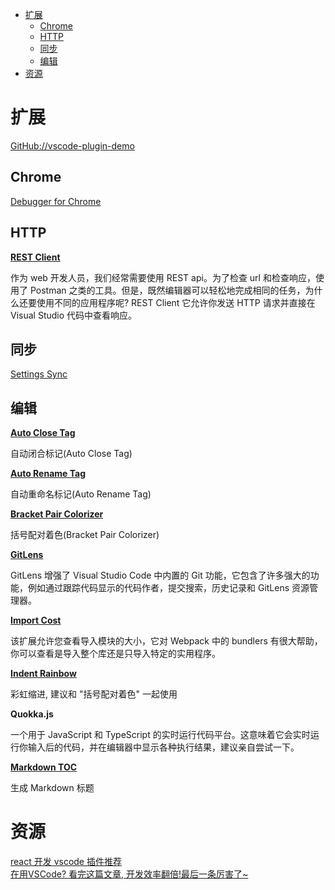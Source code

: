 <!-- TOC -->

- [扩展](#扩展)
    - [Chrome](#chrome)
    - [HTTP](#http)
    - [同步](#同步)
    - [编辑](#编辑)
- [资源](#资源)

<!-- /TOC -->

# 扩展

[GitHub://vscode-plugin-demo](https://github.com/sxei/vscode-plugin-demo)<br>

## Chrome

[Debugger for Chrome](https://marketplace.visualstudio.com/items?itemName=msjsdiag.debugger-for-chrome)<br>

## HTTP

**[REST Client](https://marketplace.visualstudio.com/items?itemName=humao.rest-client)**

作为 web 开发人员，我们经常需要使用 REST api。为了检查 url 和检查响应，使用了 Postman 之类的工具。但是，既然编辑器可以轻松地完成相同的任务，为什么还要使用不同的应用程序呢? REST Client 它允许你发送 HTTP 请求并直接在 Visual Studio 代码中查看响应。

## 同步

[Settings Sync](https://marketplace.visualstudio.com/items?itemName=Shan.code-settings-sync)<br>

## 编辑

**[Auto Close Tag](https://marketplace.visualstudio.com/items?itemName=formulahendry.auto-close-tag)**

自动闭合标记(Auto Close Tag)

**[Auto Rename Tag](https://marketplace.visualstudio.com/items?itemName=formulahendry.auto-rename-tag)**

自动重命名标记(Auto Rename Tag)

**[Bracket Pair Colorizer](https://marketplace.visualstudio.com/items?itemName=CoenraadS.bracket-pair-colorizer)**

括号配对着色(Bracket Pair Colorizer)

**[GitLens](https://github.com/eamodio/vscode-gitlens)**

GitLens 增强了 Visual Studio Code 中内置的 Git 功能，它包含了许多强大的功能，例如通过跟踪代码显示的代码作者，提交搜索，历史记录和 GitLens 资源管理器。

**[Import Cost](https://marketplace.visualstudio.com/items?itemName=wix.vscode-import-cost)**

该扩展允许您查看导入模块的大小，它对 Webpack 中的 bundlers 有很大帮助，你可以查看是导入整个库还是只导入特定的实用程序。

**[Indent Rainbow](https://marketplace.visualstudio.com/items?itemName=oderwat.indent-rainbow)**

彩虹缩进, 建议和 "括号配对着色" 一起使用

**Quokka.js**

一个用于 JavaScript 和 TypeScript 的实时运行代码平台。这意味着它会实时运行你输入后的代码，并在编辑器中显示各种执行结果，建议亲自尝试一下。

**[Markdown TOC](https://marketplace.visualstudio.com/items?itemName=AlanWalk.markdown-toc)**

生成 Markdown 标题

# 资源

[react 开发 vscode 插件推荐](https://github.com/sundaypig/blog/issues/2)<br>
[在用VSCode? 看完这篇文章, 开发效率翻倍!最后一条厉害了~](https://zhuanlan.zhihu.com/p/54164612)<br>